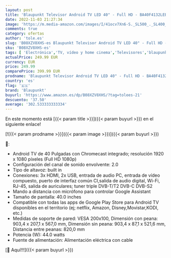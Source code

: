 ```yaml
---
layout: post
title: 'Blaupunkt Televisor Android TV LED 40" - Full HD - BA40F4132LEB  Negro'
date: 2022-11-03 21:27:34
image: 'https://m.media-amazon.com/images/I/41ocv7Xn6-S._SL500_._SL400_.jpg'
comments: true
category: ofertas
author: 'tole.es'
slug: 'B08XZV8XHS-es Blaupunkt Televisor Android TV LED 40" - Full HD -...'
sku: 'B08XZV8XHS-es'
tags: [ 'Electrónica','TV, vídeo y home cinema','Televisores','blaupunkt','televisor','🇪🇸', ]
actualPrice: 249.99 EUR
currency: EUR
price: 249.99
comparePrice: 399.99 EUR
prodname: 'Blaupunkt Televisor Android TV LED 40" - Full HD - BA40F4132LEB  Negro'
country: 'es'
flag: '🇪🇸'
brand: 'Blaupunkt'
buyurl: 'https://www.amazon.es/dp/B08XZV8XHS/?tag=tolees-21'
descuento: '37.50'
average: '302.533333333334'
---
```


En este momento está [{{< param title >}}]({{< param buyurl >}}) en el siguiente enlace!

[![{{< param prodname >}}]({{< param image >}})]({{< param buyurl >}})

🔎:

- Android TV de 40 Pulgadas con Chromecast integrado; resolución 1920 x 1080 píxeles (Full HD 1080p)
- Configuración del canal de sonido envolvente: 2.0
- Tipo de altavoz: built in
- Conexiones: 3x HDMI, 2x USB, entrada de audio PC, entrada de vídeo compuesto, puerto de interfaz común CI,salida de audio digital, Wi-Fi, RJ-45, salida de auriculares; tuner triple DVB-T/T2 DVB-C DVB-S2
- Mando a distancia con micrófono para controlar Google Assistant
- Tamaño de pantalla: 40.0 inches
- Compatible con todas las apps de Google Play Store para Android TV disponibles en el territorio (ej; netflix, Amazon, Disney,Movistar,KODI, etc.)
- Medidas de soporte de pared: VESA 200x100, Dimensión con peana: 903,4 x 207,1 x 567,0 mm, Dimensión sin peana: 903,4 x 87,1 x 521,6 mm, Distancia entre peanas: 820,0 mm
- Potencia (W): 44.0 watts
- Fuente de alimentación: Alimentación eléctrica con cable

[🛒 Aquí!!!]({{< param buyurl >}})
